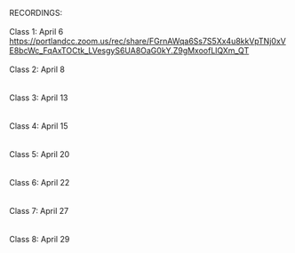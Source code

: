 
RECORDINGS:</br></br>
Class 1: April 6 </br>
https://portlandcc.zoom.us/rec/share/FGrnAWqa6Ss7S5Xx4u8kkVpTNj0xVE8bcWc_FqAxTOCtk_LVesgyS6UA8OaG0kY.Z9gMxoofLlQXm_QT
</br></br>
Class 2: April 8 </br>
</br></br>
Class 3: April 13 </br>
</br></br>
Class 4: April 15 </br>
</br></br>
Class 5: April 20 </br>
</br></br>
Class 6: April 22 </br>
</br></br>
Class 7: April 27 </br>
</br></br>
Class 8: April 29 </br>
